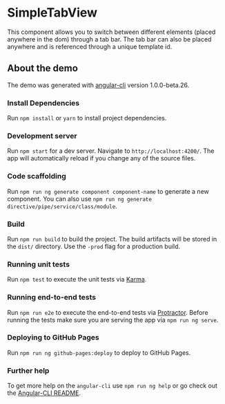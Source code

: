 # SimpleTabView

This component allows you to switch between different elements (placed anywhere in the dom) through a tab bar. The tab bar can also be placed anywhere and is referenced through a unique template id.

## About the demo
The demo was generated with [angular-cli](https://github.com/angular/angular-cli) version 1.0.0-beta.26.

### Install Dependencies
Run `npm install` or `yarn` to install project dependencies.

### Development server
Run `npm start` for a dev server. Navigate to `http://localhost:4200/`. The app will automatically reload if you change any of the source files.

### Code scaffolding

Run `npm run ng generate component component-name` to generate a new component. You can also use `npm run ng generate directive/pipe/service/class/module`.

### Build

Run `npm run build` to build the project. The build artifacts will be stored in the `dist/` directory. Use the `-prod` flag for a production build.

### Running unit tests

Run `npm test` to execute the unit tests via [Karma](https://karma-runner.github.io).

### Running end-to-end tests

Run `npm run e2e` to execute the end-to-end tests via [Protractor](http://www.protractortest.org/).
Before running the tests make sure you are serving the app via `npm run ng serve`.

### Deploying to GitHub Pages

Run `npm run ng github-pages:deploy` to deploy to GitHub Pages.

### Further help

To get more help on the `angular-cli` use `npm run ng help` or go check out the [Angular-CLI README](https://github.com/angular/angular-cli/blob/master/README.md).

